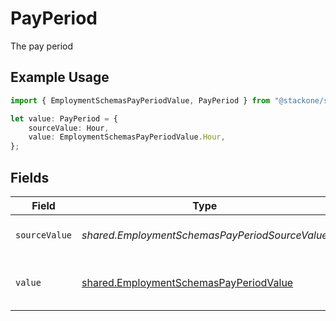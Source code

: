 # PayPeriod

The pay period

## Example Usage

```typescript
import { EmploymentSchemasPayPeriodValue, PayPeriod } from "@stackone/stackone-client-ts/sdk/models/shared";

let value: PayPeriod = {
    sourceValue: Hour,
    value: EmploymentSchemasPayPeriodValue.Hour,
};
```

## Fields

| Field                                                                                                   | Type                                                                                                    | Required                                                                                                | Description                                                                                             | Example                                                                                                 |
| ------------------------------------------------------------------------------------------------------- | ------------------------------------------------------------------------------------------------------- | ------------------------------------------------------------------------------------------------------- | ------------------------------------------------------------------------------------------------------- | ------------------------------------------------------------------------------------------------------- |
| `sourceValue`                                                                                           | *shared.EmploymentSchemasPayPeriodSourceValue*                                                          | :heavy_minus_sign:                                                                                      | The source value of the pay period.                                                                     | Hour                                                                                                    |
| `value`                                                                                                 | [shared.EmploymentSchemasPayPeriodValue](../../../sdk/models/shared/employmentschemaspayperiodvalue.md) | :heavy_minus_sign:                                                                                      | The pay period of the job postings.                                                                     | hour                                                                                                    |
